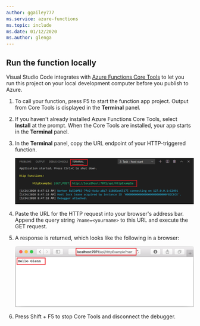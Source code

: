```yaml
---
author: ggailey777
ms.service: azure-functions
ms.topic: include
ms.date: 01/12/2020
ms.author: glenga
---
```


## Run the function locally

Visual Studio Code integrates with [Azure Functions Core Tools](../articles/azure-functions/functions-run-local.md) to let you run this project on your local development computer before you publish to Azure.

1. To call your function, press F5 to start the function app project. Output from Core Tools is displayed in the **Terminal** panel.

1. If you haven't already installed Azure Functions Core Tools, select **Install** at the prompt. When the Core Tools are installed, your app starts in the **Terminal** panel.

1. In the **Terminal** panel, copy the URL endpoint of your HTTP-triggered function. 

    ![Azure local output](./media/functions-run-function-test-local-vs-code/functions-vscode-f5.png)

1. Paste the URL for the HTTP request into your browser's address bar. Append the query string `?name=<yourname>` to this URL and execute the GET request. 

1. A response is returned, which looks like the following in a browser:

    ![Function localhost response in the browser](./media/functions-run-function-test-local-vs-code/functions-test-local-browser.png)

1. Press Shift + F5 to stop Core Tools and disconnect the debugger.
